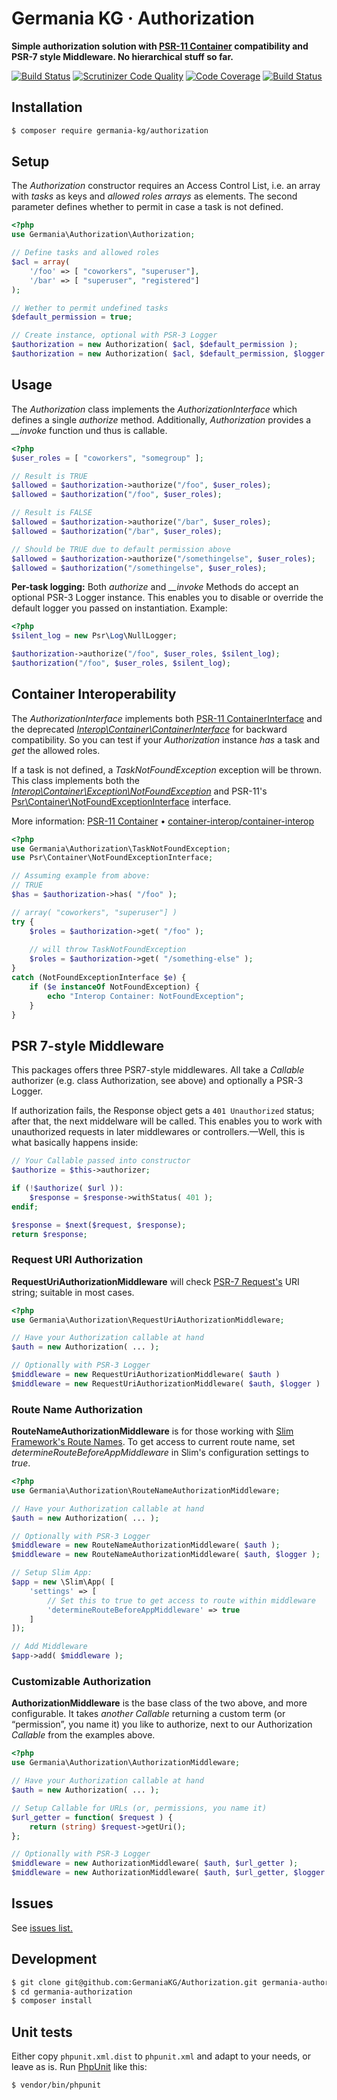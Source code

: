 # Germania KG · Authorization

**Simple authorization solution with [PSR-11 Container](https://github.com/php-fig/container) compatibility and PSR-7 style Middleware. No hierarchical stuff so far.**

[![Build Status](https://travis-ci.org/GermaniaKG/Authorization.svg?branch=master)](https://travis-ci.org/GermaniaKG/Authorization)
[![Scrutinizer Code Quality](https://scrutinizer-ci.com/g/GermaniaKG/Authorization/badges/quality-score.png?b=master)](https://scrutinizer-ci.com/g/GermaniaKG/Authorization/?branch=master)
[![Code Coverage](https://scrutinizer-ci.com/g/GermaniaKG/Authorization/badges/coverage.png?b=master)](https://scrutinizer-ci.com/g/GermaniaKG/Authorization/?branch=master)
[![Build Status](https://scrutinizer-ci.com/g/GermaniaKG/Authorization/badges/build.png?b=master)](https://scrutinizer-ci.com/g/GermaniaKG/Authorization/build-status/master)



## Installation

```bash
$ composer require germania-kg/authorization
```


## Setup

The *Authorization* constructor requires an Access Control List, i.e. an array with *tasks* as keys and *allowed roles arrays* as elements. The second parameter defines whether to permit in case a task is not defined.

```php
<?php
use Germania\Authorization\Authorization;

// Define tasks and allowed roles
$acl = array(
	'/foo' => [ "coworkers", "superuser"],
	'/bar' => [ "superuser", "registered"]
);

// Wether to permit undefined tasks
$default_permission = true;

// Create instance, optional with PSR-3 Logger
$authorization = new Authorization( $acl, $default_permission );
$authorization = new Authorization( $acl, $default_permission, $logger );
```

## Usage
The *Authorization* class implements the *AuthorizationInterface* which defines a single *authorize* method. Additionally, *Authorization* provides a *__invoke* function und thus is callable.

```php
<?php
$user_roles = [ "coworkers", "somegroup" ];

// Result is TRUE
$allowed = $authorization->authorize("/foo", $user_roles);
$allowed = $authorization("/foo", $user_roles);

// Result is FALSE
$allowed = $authorization->authorize("/bar", $user_roles);
$allowed = $authorization("/bar", $user_roles);

// Should be TRUE due to default permission above
$allowed = $authorization->authorize("/somethingelse", $user_roles);
$allowed = $authorization("/somethingelse", $user_roles);
```

**Per-task logging:** Both *authorize* and *__invoke* Methods do accept an optional PSR-3 Logger instance. This enables you to disable or override the default logger you passed on instantiation. Example:

```php
<?php
$silent_log = new Psr\Log\NullLogger;

$authorization->authorize("/foo", $user_roles, $silent_log);
$authorization("/foo", $user_roles, $silent_log);
```

## Container Interoperability

The *AuthorizationInterface* implements both [PSR-11 ContainerInterface](https://github.com/php-fig/fig-standards/blob/master/accepted/PSR-11-container.md) and the deprecated *[Interop\Container\ContainerInterface](https://github.com/container-interop/container-interop/blob/master/docs/ContainerInterface.md)* for backward compatibility.
So you can test if your *Authorization* instance *has* a task and *get* the allowed roles.

If a task is not defined, a *TaskNotFoundException* exception will be thrown. This class implements both the *[Interop\Container\Exception\NotFoundException](https://github.com/container-interop/container-interop/blob/master/docs/ContainerInterface.md#4-interopcontainerexceptioncontainerexception)* and PSR-11's [Psr\Container\NotFoundExceptionInterface](https://github.com/php-fig/container/blob/master/src/NotFoundExceptionInterface.php) interface.

More information: [PSR-11 Container](https://github.com/php-fig/fig-standards/blob/master/accepted/PSR-11-container.md) • [container-interop/container-interop](https://github.com/container-interop/container-interop)


```php
<?php
use Germania\Authorization\TaskNotFoundException;
use Psr\Container\NotFoundExceptionInterface;

// Assuming example from above:
// TRUE
$has = $authorization->has( "/foo" );

// array( "coworkers", "superuser"] )
try {
	$roles = $authorization->get( "/foo" );
	
	// will throw TaskNotFoundException
	$roles = $authorization->get( "/something-else" );
}
catch (NotFoundExceptionInterface $e) {
	if ($e instanceOf NotFoundException) {
		echo "Interop Container: NotFoundException";
	}
}
```

## PSR 7-style Middleware

This packages offers three PSR7-style middlewares. All take a *Callable* authorizer (e.g. class Authorization, see above) and optionally a PSR-3 Logger.

If authorization fails, the Response object gets a `401 Unauthorized` status; after that, the next middelware will be called. This enables you to work with unauthorized requests in later middlewares or controllers.—Well, this is what basically happens inside:

```php
// Your Callable passed into constructor
$authorize = $this->authorizer;

if (!$authorize( $url )):
	$response = $response->withStatus( 401 );
endif;

$response = $next($request, $response);
return $response;
```


### Request URI Authorization
**RequestUriAuthorizationMiddleware** will check [PSR-7 Request's](http://www.php-fig.org/psr/psr-7/#3-2-psr-http-message-requestinterface) URI string; suitable in most cases.

```php
<?php
use Germania\Authorization\RequestUriAuthorizationMiddleware;

// Have your Authorization callable at hand
$auth = new Authorization( ... );

// Optionally with PSR-3 Logger
$middleware = new RequestUriAuthorizationMiddleware( $auth )
$middleware = new RequestUriAuthorizationMiddleware( $auth, $logger )
```



### Route Name Authorization
**RouteNameAuthorizationMiddleware** is for those working with [Slim Framework's Route Names](http://www.slimframework.com/docs/objects/router.html#route-names). To get access to current route name, set *determineRouteBeforeAppMiddleware* in Slim's configuration settings to *true*.


```php
<?php
use Germania\Authorization\RouteNameAuthorizationMiddleware;

// Have your Authorization callable at hand
$auth = new Authorization( ... );

// Optionally with PSR-3 Logger
$middleware = new RouteNameAuthorizationMiddleware( $auth );
$middleware = new RouteNameAuthorizationMiddleware( $auth, $logger );

// Setup Slim App:
$app = new \Slim\App( [
	'settings' => [
		// Set this to true to get access to route within middleware
		'determineRouteBeforeAppMiddleware' => true
	]
]);

// Add Middleware
$app->add( $middleware );
```




### Customizable Authorization
**AuthorizationMiddleware** is the base class of the two above, and more configurable. It takes *another Callable* returning a custom term (or “permission”, you name it) you like to authorize, next to our Authorization *Callable* from the examples above.



```php
<?php
use Germania\Authorization\AuthorizationMiddleware;

// Have your Authorization callable at hand
$auth = new Authorization( ... );

// Setup Callable for URLs (or, permissions, you name it)
$url_getter = function( $request ) {
	return (string) $request->getUri();
};

// Optionally with PSR-3 Logger
$middleware = new AuthorizationMiddleware( $auth, $url_getter );
$middleware = new AuthorizationMiddleware( $auth, $url_getter, $logger );
```

## Issues

See [issues list.][i0]

[i0]: https://github.com/GermaniaKG/Authorization/issues 


## Development

```bash
$ git clone git@github.com:GermaniaKG/Authorization.git germania-authorization
$ cd germania-authorization
$ composer install
```

## Unit tests

Either copy `phpunit.xml.dist` to `phpunit.xml` and adapt to your needs, or leave as is. 
Run [PhpUnit](https://phpunit.de/) like this:

```bash
$ vendor/bin/phpunit
```
